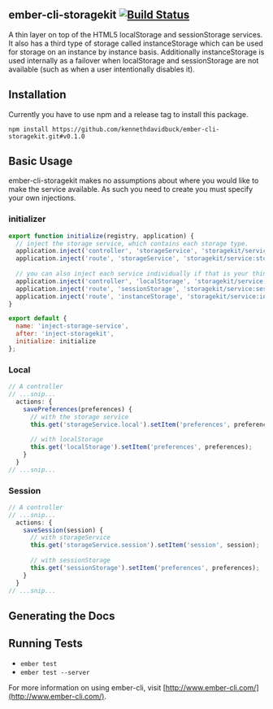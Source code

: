 ## ember-cli-storagekit [![Build Status](https://travis-ci.org/kennethdavidbuck/ember-cli-storagekit.svg?branch=develop)](https://travis-ci.org/kennethdavidbuck/ember-cli-storagekit)

A thin layer on top of the HTML5 localStorage and sessionStorage services. It also has a third type of storage called 
instanceStorage which can be used for storage on an instance by instance basis. Additionally instanceStorage is used 
internally as a failover when localStorage and sessionStorage are not available (such as when a user intentionally disables it).

## Installation

Currently you have to use npm and a release tag to install this package.

```
npm install https://github.com/kennethdavidbuck/ember-cli-storagekit.git#v0.1.0
```

## Basic Usage
ember-cli-storagekit makes no assumptions about where you would like to make the service available. As such you need to 
create you must specify your own injections.

### initializer
```javascript
export function initialize(registry, application) {
  // inject the storage service, which contains each storage type.
  application.inject('controller', 'storageService', 'storagekit/service:storage');
  application.inject('route', 'storageService', 'storagekit/service:storage');
  
  // you can also inject each service individually if that is your thing.
  application.inject('controller', 'localStorage', 'storagekit/service:local-storage');
  application.inject('route', 'sessionStorage', 'storagekit/service:session-storage');
  application.inject('route', 'instanceStorage', 'storagekit/service:instance-storage');
}

export default {
  name: 'inject-storage-service',
  after: 'inject-storagekit',
  initialize: initialize
};
```

### Local
```javascript
// A controller
// ...snip...
  actions: {
    savePreferences(preferences) {
      // with the storage service
      this.get('storageService.local').setItem('preferences', preferences);
      
      // with localStorage
      this.get('localStorage').setItem('preferences', preferences);
    }
  }
// ...snip...
```

### Session
```javascript
// A controller
// ...snip...
  actions: {
    saveSession(session) {
      // with storageService
      this.get('storageService.session').setItem('session', session);
    
      // with sessionStorage
      this.get('sessionStorage').setItem('preferences', preferences);
    }
  }
// ...snip...
```

## Generating the Docs

## Running Tests

* `ember test`
* `ember test --server`

For more information on using ember-cli, visit [http://www.ember-cli.com/](http://www.ember-cli.com/).

